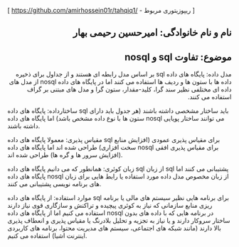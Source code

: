 [ https://github.com/amirhossein01r/tahqiq1/ - ریپوزیتوری مربوط ]
<h2 dir="rtl">نام و نام خانوادگی: امیرحسین رحیمی بهار</h2>
<h2 dir="rtl">موضوع: تفاوت sql و nosql</h2>
<p dir="rtl">
  مدل داده: پایگاه های داده sql بر اساس مدل رابطه ای هستند و از جداول برای ذخیره داده ها با ستون ها و ردیف ها استفاده می کنند اما در پایگاه های داده nosql از مدل های داده ای مختلفی نظیر سند گرا، کلید-مقدار، ستون گرا و مدل های مبتنی بر گراف استفاده می کنند.

ساختارداده: پایگاه های داده sql باید ساختار مشخصی داشته باشند (هر جدول باید دارای ستون ها با نوع داده مشخص باشد) اما پایگاه های داده nosql می توانند ساختار پویایی داشته باشند.
  
مقیاس پذیری: معمولا پایگاه های داده sql برای مقیاس پذیری عمودی (افزایش منابع سخت افزاری) طراحی شده اند اما پایگاه های داده nosql برای مقیاس پذیری افقی (افزایش سرور ها و گره ها) طراحی شده اند.

زبان کوئری: همانطور که می دانیم پایگاه های داده sql از زبان sql پشتیبانی می کنند اما پایگاه های داده nosql از زبان مخصوص مدل داده مورد استفاده یا رابط هایی برای زبان های برنامه نویسی پشتیبانی می کنند.

موارد استفاده: از پایگاه های داده sql برای برنامه هایی نظیر سیستم های مالی یا برنامه ریزی منابع سازمانی که نیاز به کوئری پیچیده و تراکنش و سازگاری قوی نیاز دارند استفاده می کنیم اما از پایگاه های داده nosql در برنامه هایی که با داده های بدون ساختار سروکار دارند و یا نیاز به تجزیه و تحلیل بلادرنگ یا مقیاس پذیری و انعطاف پذیری بالا دارند (مانند شبکه های اجتماعی، سیستم های مدیریت محتوا، برنامه های کاربردی اینترنت اشیا) استفاده می کنیم.


</p>
